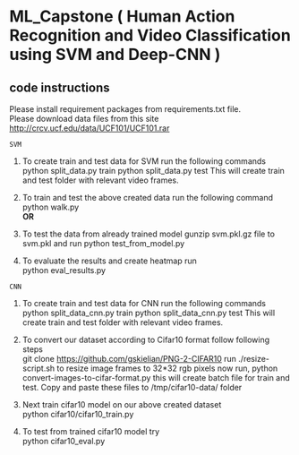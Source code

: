# ML_Capstone ( Human Action Recognition and Video Classification using SVM and Deep-CNN )

## code instructions
Please install requirement packages from requirements.txt file. <br />
Please download data files from this site http://crcv.ucf.edu/data/UCF101/UCF101.rar <br />

`SVM`
1. To create train and test data for SVM run the following commands <br />
python split_data.py train
python split_data.py test
This will create train and test folder with relevant video frames.

2. To train and test the above created data run the following command <br />
python walk.py <br />
                                  <b> OR </b>
3. To test the data from already trained model
gunzip svm.pkl.gz file to svm.pkl and run python test_from_model.py

4. To evaluate the results and create heatmap run <br />
python eval_results.py

`CNN`
1. To create train and test data for CNN run the following commands <br />
python split_data_cnn.py train
python split_data_cnn.py test
This will create train and test folder with relevant video frames.

2. To convert our dataset according to Cifar10 format follow following steps <br />
git clone https://github.com/gskielian/PNG-2-CIFAR10
run ./resize-script.sh to resize image frames to 32*32 rgb pixels
now run, python convert-images-to-cifar-format.py 
this will create batch file for train and test.
Copy and paste these files to /tmp/cifar10-data/ folder

3. Next train cifar10 model on our above created dataset <br />
python cifar10/cifar10_train.py 

4. To test from trained cifar10 model try <br />
python cifar10_eval.py
